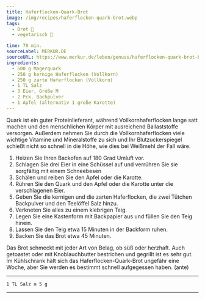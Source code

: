 ```yaml
---
title: Haferflocken-Quark-Brot
image: /img/recipes/haferflocken-quark-brot.webp
tags:
  - Brot 🍞
  - vegetarisch 🌿

time: 70 min.
sourceLabel: MERKUR.DE
sourceURL: https://www.merkur.de/leben/genuss/haferflocken-quark-brot-backen-rezept-backpulver-diabetes-diaet-abnehmen-90038848.html
ingredients:
  - 500 g Magerquark
  - 250 g kernige Haferflocken (Vollkorn)
  - 250 g zarte Haferflocken (Vollkorn)
  - 1 TL Salz
  - 3 Eier, Größe M
  - 2 Pck. Backpulver
  - 1 Apfel (alternativ 1 große Karotte) 
---
```


Quark ist ein guter Proteinlieferant, während Vollkornhaferflocken lange satt machen und den menschlichen Körper mit ausreichend Ballaststoffe versorgen. Außerdem nehmen Sie durch die Vollkornhaferflocken viele wichtige Vitamine und Mineralstoffe zu sich und Ihr Blutzuckerspiegel schießt nicht so schnell in die Höhe, wie dies bei Weißmehl der Fall wäre.

  1. Heizen Sie Ihren Backofen auf 180 Grad Umluft vor.
  1. Schlagen Sie drei Eier in eine Schüssel auf und verrühren Sie sie sorgfältig mit einem Schneebesen
  1. Schälen und reiben Sie den Apfel oder die Karotte.
  1. Rühren Sie den Quark und den Apfel oder die Karotte unter die verschlagenen Eier.
  1. Geben Sie die kernigen und die zarten Haferflocken, die zwei Tütchen Backpulver und den Teelöffel Salz hinzu.
  1. Verkneten Sie alles zu einem klebrigen Teig.
  1. Legen Sie eine Kastenform mit Backpapier aus und füllen Sie den Teig hinein.
  1. Lassen Sie den Teig etwa 15 Minuten in der Backform ruhen.
  1. Backen Sie das Brot etwa 45 Minuten.
<p></p>

Das Brot schmeckt mit jeder Art von Belag, ob süß oder herzhaft. Auch getoastet oder mit Knoblauchbutter bestrichen und gegrillt ist es sehr gut. Im Kühlschrank hält sich das Haferflocken-Quark-Brot ungefähr eine Woche, aber Sie werden es bestimmt schnell aufgegessen haben. (ante)

***
    1 TL Salz ≅ 5 g
***
